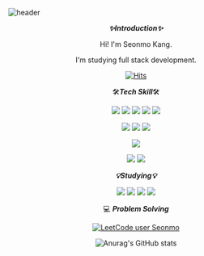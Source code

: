 ![header](https://capsule-render.vercel.app/api?type=wave&color=auto&height=200&section=header&text=Seonmo%20Kang&fontSize=90)

<div align=center>
  
 ***✨Introduction✨***
  
  Hi! I'm Seonmo Kang.
  
  I'm studying full stack development.
  
  
[![Hits](https://hits.seeyoufarm.com/api/count/incr/badge.svg?url=https%3A%2F%2Fgithub.com%2FSeonmo-kang%2FSeonmo-kang%2F&count_bg=%2323BCED&title_bg=%23555555&icon=baidu.svg&icon_color=%23FFFFFF&title=Hit&edge_flat=true)](https://hits.seeyoufarm.com)
  
🛠***Tech Skill***🛠
  
<img src="https://img.shields.io/badge/Python-3766AB?style=flat-square&logo=Python&logoColor=white"/>  <img src="https://img.shields.io/badge/Django-092E20?style=flat-square&logo=Django&logoColor=white"/></a> <img src="https://img.shields.io/badge/JavaScript-F7DF1E?style=flat-square&logo=JavaScript&logoColor=white"/></a>  <img src="https://img.shields.io/badge/React-61DAFB?style=flat-square&logo=React&logoColor=white"/></a>  <img src="https://img.shields.io/badge/Java-1572B6?style=flat-square&logo=Java&logoColor=white"/></a>

<img src="https://img.shields.io/badge/CSS3-1572B6?style=flat-square&logo=CSS3&logoColor=white"/></a>  <img src="https://img.shields.io/badge/Sass-CC6699?style=flat-square&logo=Sass&logoColor=white"/></a>  <img src="https://img.shields.io/badge/TailwindCSS-06B6D4?style=flat-square&logo=Tailwind CSS&logoColor=white"/></a>

<img src="https://img.shields.io/badge/MySQL-4479A1?style=flat-square&logo=MySQL&logoColor=white"/></a>

<img src="https://img.shields.io/badge/AWS-232F3E?style=flat-square&logo=Amazon AWS&logoColor=white"/></a>  <img src="https://img.shields.io/badge/Oracle Cloud-F80000?style=flat-square&logo=Oracle&logoColor=white"/></a>

***💡Studying💡***

<img src="https://img.shields.io/badge/JavaScript-F7DF1E?style=flat-square&logo=JavaScript&logoColor=white"/></a>  <img src="https://img.shields.io/badge/React-61DAFB?style=flat-square&logo=React&logoColor=white"/></a>  <img src="https://img.shields.io/badge/AWS-232F3E?style=flat-square&logo=Amazon AWS&logoColor=white"/></a>  <img src="https://img.shields.io/badge/Redux-764ABC?style=flat-square&logo=Redux&logoColor=white"/></a>

💻 ***Problem Solving***

[![LeetCode user Seonmo](https://img.shields.io/badge/dynamic/json?style=for-the-badge&labelColor=black&color=%23ffa116&label=Solved&query=solved&url=https%3A%2F%2Fleetcode-badge.vercel.app%2Fapi%2Fusers%2FSeonmo&logo=leetcode&logoColor=yellow)](https://leetcode.com/Seonmo/)

![Anurag's GitHub stats](https://github-readme-stats.vercel.app/api?username=Seonmo-kang&show_icons=true&theme=radical)
</div>
